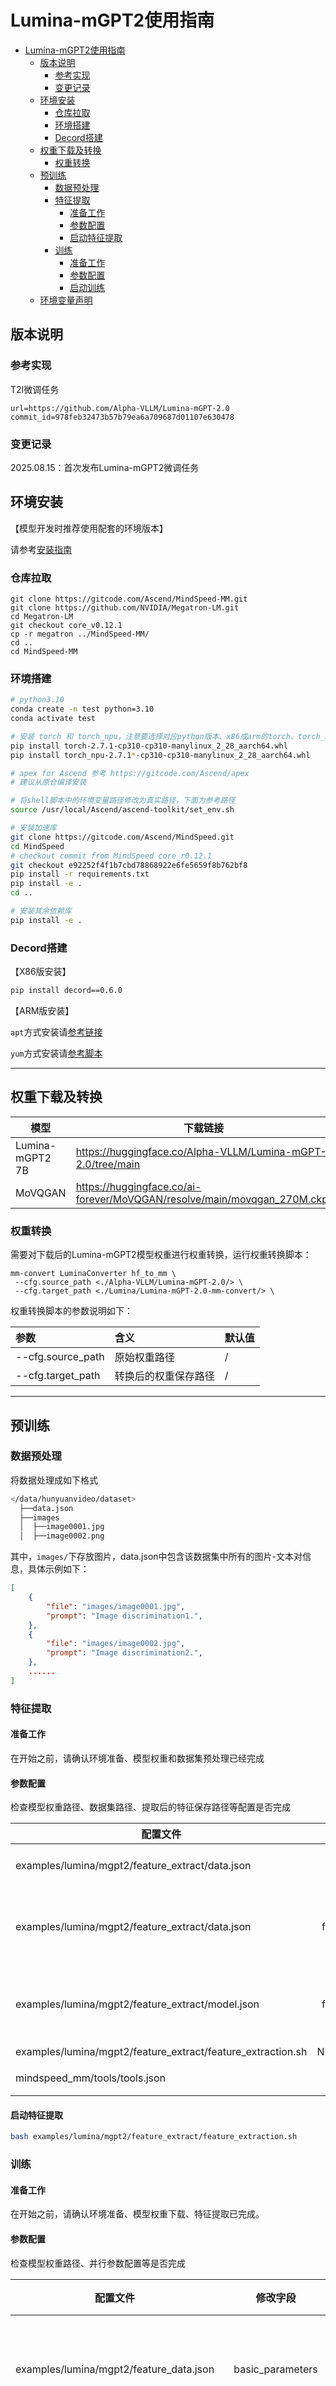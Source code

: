 # Lumina-mGPT2使用指南

- [Lumina-mGPT2使用指南](#Lumina-mGPT2使用指南)
  - [版本说明](#版本说明)
    - [参考实现](#参考实现)
    - [变更记录](#变更记录)
  - [环境安装](#环境安装)
    - [仓库拉取](#仓库拉取)
    - [环境搭建](#环境搭建)
    - [Decord搭建](#decord搭建)
  - [权重下载及转换](#权重下载及转换)
    - [权重转换](#权重转换)
  - [预训练](#预训练)
    - [数据预处理](#数据预处理)
    - [特征提取](#特征提取)
      - [准备工作](#准备工作)
      - [参数配置](#参数配置)
      - [启动特征提取](#启动特征提取)
    - [训练](#训练)
      - [准备工作](#准备工作-1)
      - [参数配置](#参数配置-1)
      - [启动训练](#启动训练)
  - [环境变量声明](#环境变量声明)

## 版本说明

### 参考实现

T2I微调任务

```
url=https://github.com/Alpha-VLLM/Lumina-mGPT-2.0
commit_id=978feb32473b57b79ea6a709687d01107e630478
```

### 变更记录

2025.08.15：首次发布Lumina-mGPT2微调任务

## 环境安装

【模型开发时推荐使用配套的环境版本】

请参考[安装指南](https://gitcode.com/Ascend/MindSpeed-MM/blob/master/docs/user-guide/installation.md)

### 仓库拉取

```shell
git clone https://gitcode.com/Ascend/MindSpeed-MM.git 
git clone https://github.com/NVIDIA/Megatron-LM.git
cd Megatron-LM
git checkout core_v0.12.1
cp -r megatron ../MindSpeed-MM/
cd ..
cd MindSpeed-MM
```

### 环境搭建

```bash
# python3.10
conda create -n test python=3.10
conda activate test

# 安装 torch 和 torch_npu，注意要选择对应python版本、x86或arm的torch、torch_npu及apex包
pip install torch-2.7.1-cp310-cp310-manylinux_2_28_aarch64.whl
pip install torch_npu-2.7.1*-cp310-cp310-manylinux_2_28_aarch64.whl

# apex for Ascend 参考 https://gitcode.com/Ascend/apex
# 建议从原仓编译安装 

# 将shell脚本中的环境变量路径修改为真实路径，下面为参考路径
source /usr/local/Ascend/ascend-toolkit/set_env.sh 

# 安装加速库
git clone https://gitcode.com/Ascend/MindSpeed.git
cd MindSpeed
# checkout commit from MindSpeed core_r0.12.1
git checkout e92252f4f1b7cbd78868922e6fe5659f8b762bf8
pip install -r requirements.txt 
pip install -e .
cd ..

# 安装其余依赖库
pip install -e .
```

### Decord搭建

【X86版安装】

```bash
pip install decord==0.6.0
```

【ARM版安装】

`apt`方式安装请[参考链接](https://github.com/dmlc/decord)

`yum`方式安装请[参考脚本](https://github.com/dmlc/decord/blob/master/tools/build_manylinux2010.sh)

---

## 权重下载及转换

|   模型   |   下载链接   |
| ---- | ---- |
|   Lumina-mGPT2 7B  |   <https://huggingface.co/Alpha-VLLM/Lumina-mGPT-2.0/tree/main>   |
|  MoVQGAN  |  <https://huggingface.co/ai-forever/MoVQGAN/resolve/main/movqgan_270M.ckpt>    |

### 权重转换

需要对下载后的Lumina-mGPT2模型权重进行权重转换，运行权重转换脚本：

```shell
mm-convert LuminaConverter hf_to_mm \
 --cfg.source_path <./Alpha-VLLM/Lumina-mGPT-2.0/> \
 --cfg.target_path <./Lumina/Lumina-mGPT-2.0-mm-convert/> \
```

权重转换脚本的参数说明如下：

|参数| 含义 | 默认值 |
|:------------|:----|:----|
| --cfg.source_path | 原始权重路径 | / |
| --cfg.target_path | 转换后的权重保存路径 | / |

---

## 预训练

### 数据预处理

将数据处理成如下格式

```bash
</data/hunyuanvideo/dataset>
  ├──data.json
  ├──images
  │  ├──image0001.jpg
  │  ├──image0002.png
```

其中，`images/`下存放图片，data.json中包含该数据集中所有的图片-文本对信息，具体示例如下：

```json
[
    {
        "file": "images/image0001.jpg",
        "prompt": "Image discrimination1.",
    },
    {
        "file": "images/image0002.jpg",
        "prompt": "Image discrimination2.",
    },
    ......
]
```

### 特征提取

#### 准备工作

在开始之前，请确认环境准备、模型权重和数据集预处理已经完成

#### 参数配置

检查模型权重路径、数据集路径、提取后的特征保存路径等配置是否完成

| 配置文件                                                     |       修改字段        | 修改说明                                            |
| ------------------------------------------------------------ | :-------------------: | :-------------------------------------------------- |
| examples/lumina/mgpt2/feature_extract/data.json              |         path          | 数据集`data.json`文件的路径        |
| examples/lumina/mgpt2/feature_extract/data.json              |     from_pretrained    | 修改为下载的Lumina mGPT2权重所对应路径     |
| examples/lumina/mgpt2/feature_extract/model.json              |    from_pretrained    | 修改为下载的MoVQGAN权重所对应路径 |
| examples/lumina/mgpt2/feature_extract/feature_extraction.sh  |     NPUS_PER_NODE     | 卡数                                                |
| mindspeed_mm/tools/tools.json                                |       save_path       | 提取后的特征保存路径                                |

#### 启动特征提取

```bash
bash examples/lumina/mgpt2/feature_extract/feature_extraction.sh
```

### 训练

#### 准备工作

在开始之前，请确认环境准备、模型权重下载、特征提取已完成。

#### 参数配置

检查模型权重路径、并行参数配置等是否完成

| 配置文件                                                   |      修改字段       | 修改说明                                            |
| ---------------------------------------------------------- | :-----------------: | :-------------------------------------------------- |
| examples/lumina/mgpt2/feature_data.json        | basic_parameters   | 数据集路径，`path`配置提取后的特征的文件路径 |
| examples/lumina/mgpt2/model.json  |    vocabulary_map_path    | 词表文件路径，配置为下载的Lumina mGPT2原始权重所对应路径 |
| examples/lumina/mgpt2/pretrain.sh |       NPUS_PER_NODE        | 每个节点的卡数  |
| examples/lumina/mgpt2/pretrain.sh |       NNODES        | 节点数量  |
| examples/lumina/mgpt2/pretrain.sh |      LOAD_PATH      | 权重转换后的预训练权重路径                          |
| examples/lumina/mgpt2/pretrain.sh |      SAVE_PATH      | 训练过程中保存的权重路径                            |

【并行化配置参数说明】：

当调整模型参数或者token序列长度时，需要根据实际情况启用以下并行策略，并通过调试确定最优并行策略。

- fsdp1

  - 使用场景：在模型参数规模较大时，单卡上无法承载完整的模型，可以通过开启fsdp1降低内存。
  
  - 使能方式：`examples/lumina/mgpt2/model.json`中添加fsdp1配置信息

  - 限制条件: 该特性目前不兼容模型切分，使能该特性时，TP、PP等须设置为1
  
> ⚠️**目前未适配CP与TPSP**

#### 启动训练

```bash
bash examples/lumina/mgpt2/pretrain.sh
```

## 环境变量声明

| 环境变量                      | 描述                                                                 | 取值说明                                                                                         |
|-------------------------------|--------------------------------------------------------------------|----------------------------------------------------------------------------------------------|
| `ASCEND_SLOG_PRINT_TO_STDOUT` | 是否开启日志打印                                                           | `0`: 关闭日志打屏<br>`1`: 开启日志打屏                                                                   |
| `ASCEND_GLOBAL_LOG_LEVEL`     | 设置应用类日志的日志级别及各模块日志级别，仅支持调试日志                             | `0`: 对应DEBUG级别<br>`1`: 对应INFO级别<br>`2`: 对应WARNING级别<br>`3`: 对应ERROR级别<br>`4`: 对应NULL级别，不输出日志 |
| `TASK_QUEUE_ENABLE`           | 用于控制开启task_queue算子下发队列优化的等级                                    | `0`: 关闭<br>`1`: 开启Level 1优化<br>`2`: 开启Level 2优化                                              |
| `COMBINED_ENABLE`             | 设置combined标志。设置为0表示关闭此功能；设置为1表示开启，用于优化非连续两个算子组合类场景 | `0`: 关闭<br>`1`: 开启                                                                           |
| `CPU_AFFINITY_CONF`           | 控制CPU端算子任务的处理器亲和性，即设定任务绑核                                    | 设置`0`或未设置: 表示不启用绑核功能<br>`1`: 表示开启粗粒度绑核<br>`2`: 表示开启细粒度绑核                                     |
| `HCCL_CONNECT_TIMEOUT`        | 用于限制不同设备之间socket建链过程的超时等待时间                                  | 需要配置为整数，取值范围`[120,7200]`，默认值为`120`，单位`s`                                                     |
| `PYTORCH_NPU_ALLOC_CONF`      | 控制缓存分配器行为                                                          | `expandable_segments:<value>`: 使能内存池扩展段功能，即虚拟内存特征                                            |
| `HCCL_EXEC_TIMEOUT`           | 控制设备间执行时同步等待的时间，在该配置时间内各设备进程等待其他设备执行通信同步         | 需要配置为整数，取值范围`[68,17340]`，默认值为`1800`，单位`s`                                                    |
| `ACLNN_CACHE_LIMIT`           | 配置单算子执行API在Host侧缓存的算子信息条目个数                                  | 需要配置为整数，取值范围`[1, 10,000,000]`，默认值为`10000`                                                    |
| `TOKENIZERS_PARALLELISM`      | 用于控制Hugging Face的transformers库中的分词器（tokenizer）在多线程环境下的行为    | `False`: 禁用并行分词<br>`True`: 开启并行分词                                                            |
| `MULTI_STREAM_MEMORY_REUSE`   | 配置多流内存复用是否开启 | `0`: 关闭多流内存复用<br>`1`: 开启多流内存复用                                                               |
| `NPU_ASD_ENABLE`   | 控制是否开启Ascend Extension for PyTorch的特征值检测功能 | 设置`0`或未设置: 关闭特征值检测<br>`1`: 表示开启特征值检测，只打印异常日志，不告警<br>`2`:开启特征值检测，并告警<br>`3`:开启特征值检测，并告警，同时会在device侧info级别日志中记录过程数据 |
| `ASCEND_LAUNCH_BLOCKING`   | 控制算子执行时是否启动同步模式 | `0`: 采用异步方式执行<br>`1`: 强制算子采用同步模式运行                                                               |
| `NPUS_PER_NODE`               | 配置一个计算节点上使用的NPU数量                                                  | 整数值（如 `1`, `8` 等）                                                                            |


